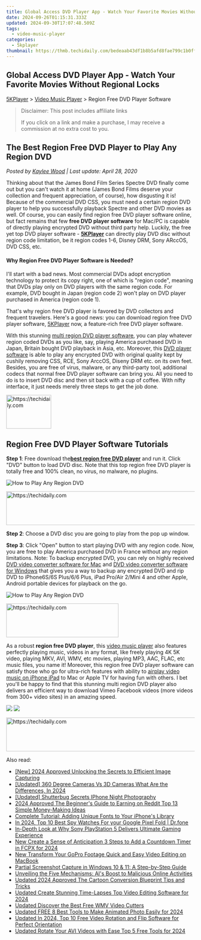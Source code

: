 ```yaml
---
title: Global Access DVD Player App - Watch Your Favorite Movies Without Regional Locks
date: 2024-09-26T01:15:31.333Z
updated: 2024-09-30T17:07:48.509Z
tags:
  - video-music-player
categories:
  - 5kplayer
thumbnail: https://thmb.techidaily.com/bedeaab43df1b8b5afd8fae799c1b0ff2cb5a9adc8ca952932303c5e2c53ba39.jpg
---
```


## Global Access DVD Player App - Watch Your Favorite Movies Without Regional Locks

[5KPlayer](https://tools.techidaily.com/5kplayer/products/) \> [Video Music Player](https://tools.techidaily.com/5kplayer/video-music-player/) \> Region Free DVD Player Software

>  Disclaimer: This post includes affiliate links
>
>  If you click on a link and make a purchase, I may receive a commission at no extra cost to you.
>

## The Best Region Free DVD Player to Play Any Region DVD

 _Posted by [Kaylee Wood](https://www.quora.com/profile/Amanda-Hu-21) | Last update: April 28, 2020_

Thinking about that the James Bond Film Series Spectre DVD finally come out but you can't watch it at home (James Bond Films deserve your collection and frequent appreciation, of course), how disgusting it is! Because of the commercial DVD CSS, you must need a certain region DVD player to help you successfully playback Spectre and other DVD movies as well. Of course, you can easily find region free DVD player software online, but fact remains that few **free DVD player software** for Mac/PC is capable of directly playing encrypted DVD without third party help. Luckily, the free yet top DVD player software - [**5KPlayer**](https://tools.techidaily.com/5kplayer/products/) can directly play DVD disc without region code limitation, be it region codes 1-6, Disney DRM, Sony ARccOS, DVD CSS, etc.

#### **Why Region Free DVD Player Software is Needed?**

I'll start with a bad news. Most commercial DVDs adopt encryption technology to protect its copy right, one of which is "region code", meaning that DVDs play only on DVD players with the same region code. For example, DVD bought in Japan (region code 2) won't play on DVD player purchased in America (region code 1).

That's why region free DVD player is favored by DVD collectors and frequent travelers. Here's a good news: you can download region free DVD player software, [5KPlayer](https://tools.techidaily.com/5kplayer/products/) now, a feature-rich free DVD player software. 

With this stunning [multi region DVD player software](https://tools.techidaily.com/5kplayer/video-music-player/), you can play whatever region coded DVDs as you like, say, playing America purchased DVD in Japan, Britain bought DVD playback in Asia, etc. Moreover, this [DVD player software](https://tools.techidaily.com/5kplayer/video-music-player/) is able to play any encrypted DVD with original quality kept by cushily removing CSS, RCE, Sony ArccOS, Diseny DRM etc. on its own feet. Besides, you are free of virus, malware, or any third-party tool, additional codecs that normal free DVD player software can bring you. All you need to do is to insert DVD disc and then sit back with a cup of coffee. With nifty interface, it just needs merely three steps to get the job done. 

<!-- affiliate ads begin -->
<a href="https://aligracehair.sjv.io/c/5597632/2135406/19272" target="_top" id="2135406">
  <img src="//a.impactradius-go.com/display-ad/19272-2135406" border="0" alt="https://techidaily.com" width="120" height="90"/>
</a>
<img height="0" width="0" src="https://aligracehair.sjv.io/i/5597632/2135406/19272" style="position:absolute;visibility:hidden;" border="0" />
<!-- affiliate ads end -->

## Region Free DVD Player Software Tutorials

**Step 1**: Free download the[**best region free DVD player**](https://tools.techidaily.com/5kplayer/video-music-player/) and run it. Click "DVD" button to load DVD disc. Note that this top region free DVD player is totally free and 100% clean, no virus, no malware, no plugins. 

![How to Play Any Region DVD](https://www.5kplayer.com/video-music-player/img/xrq-5kp-12005.png) 

<!-- affiliate ads begin -->
<a href="https://appsumo.8odi.net/c/5597632/2049390/7443" target="_top" id="2049390">
  <img src="//a.impactradius-go.com/display-ad/7443-2049390" border="0" alt="https://techidaily.com" width="728" height="90"/>
</a>
<img height="0" width="0" src="https://appsumo.8odi.net/i/5597632/2049390/7443" style="position:absolute;visibility:hidden;" border="0" />
<!-- affiliate ads end -->

**Step 2**: Choose a DVD disc you are going to play from the pop up window. 

**Step 3**: Click "Open" button to start playing DVD with any region code. Now, you are free to play America purchased DVD in France without any region limitations. Note: To backup encrypted DVD, you can rely on highly received [DVD video converter software for Mac](https://tools.techidaily.com/5kplayer/products/) and [DVD video converter software for Windows](https://tools.techidaily.com/5kplayer/products/) that gives you a way to backup any encrypted DVD and rip DVD to iPhone6S/6S Plus/6/6 Plus, iPad Pro/Air 2/Mini 4 and other Apple, Android portable devices for playback on the go. 

![How to Play Any Region DVD](https://www.5kplayer.com/video-music-player/img/xrq-5kp-12006.png) 

<!-- affiliate ads begin -->
<a href="https://homestyler.sjv.io/c/5597632/1943750/22993" target="_top" id="1943750">
  <img src="//a.impactradius-go.com/display-ad/22993-1943750" border="0" alt="https://techidaily.com" width="300" height="90"/>
</a>
<img height="0" width="0" src="https://homestyler.sjv.io/i/5597632/1943750/22993" style="position:absolute;visibility:hidden;" border="0" />
<!-- affiliate ads end -->

As a robust **region free DVD player**, this [video music player](https://tools.techidaily.com/5kplayer/video-music-player/) also features perfectly playing music, videos in any format, like freely playing 4K 5K video, playing MKV, AVI, WMV, etc movies, playing MP3, AAC, FLAC, etc music files, you name it! Moreover, this region free DVD player software can satisfy those who go for ultra-rich features with ability to [airplay video music on iPhone iPad](https://tools.techidaily.com/5kplayer/airplay/) to Mac or Apple TV for having fun with others. I bet you'll be happy to find that this stunning multi region DVD player also delivers an efficient way to download Vimeo Facebook videos (more videos from 300+ video sites) in an amazing speed. 

[![](https://www.5kplayer.com/video-music-player/../button/freedownwhitewin.png)](https://tools.techidaily.com/5kplayer/products/) [![](https://www.5kplayer.com/video-music-player/../button/freedownbackmac.png)](https://tools.techidaily.com/5kplayer/products/)

<!-- affiliate ads begin -->
<a href="https://appsumo.8odi.net/c/5597632/2068426/7443" target="_top" id="2068426">
  <img src="//a.impactradius-go.com/display-ad/7443-2068426" border="0" alt="https://techidaily.com" width="728" height="90"/>
</a>
<img height="0" width="0" src="https://appsumo.8odi.net/i/5597632/2068426/7443" style="position:absolute;visibility:hidden;" border="0" />
<!-- affiliate ads end -->

<ins class="adsbygoogle"
     style="display:block"
     data-ad-format="autorelaxed"
     data-ad-client="ca-pub-7571918770474297"
     data-ad-slot="1223367746"></ins>

<ins class="adsbygoogle"
     style="display:block"
     data-ad-client="ca-pub-7571918770474297"
     data-ad-slot="8358498916"
     data-ad-format="auto"
     data-full-width-responsive="true"></ins>

<span class="atpl-alsoreadstyle">Also read:</span>
<div><ul>
<li><a href="https://screen-recording.techidaily.com/new-2024-approved-unlocking-the-secrets-to-efficient-image-capturing/"><u>[New] 2024 Approved Unlocking the Secrets to Efficient Image Capturing</u></a></li>
<li><a href="https://fox-blue.techidaily.com/updated-360-degree-cameras-vs-3d-cameras-what-are-the-differences-in-2024/"><u>[Updated] 360 Degree Cameras Vs 3D Cameras What Are the Differences, In 2024</u></a></li>
<li><a href="https://extra-approaches.techidaily.com/updated-shutterbug-secrets-iphone-night-photography/"><u>[Updated] Shutterbug Secrets IPhone Night Photography</u></a></li>
<li><a href="https://some-approaches.techidaily.com/2024-approved-the-beginners-guide-to-earning-on-reddit-top-13-simple-money-making-ideas/"><u>2024 Approved The Beginner's Guide to Earning on Reddit Top 13 Simple Money-Making Ideas</u></a></li>
<li><a href="https://techtrends.techidaily.com/complete-tutorial-adding-unique-fonts-to-your-iphones-library/"><u>Complete Tutorial: Adding Unique Fonts to Your iPhone's Library</u></a></li>
<li><a href="https://android-location-track.techidaily.com/in-2024-top-10-best-spy-watches-for-your-google-pixel-fold-drfone-by-drfone-virtual-android/"><u>In 2024, Top 10 Best Spy Watches For your Google Pixel Fold | Dr.fone</u></a></li>
<li><a href="https://buynow-marvelous.techidaily.com/in-depth-look-at-why-sony-playstation-5-delivers-ultimate-gaming-experience/"><u>In-Depth Look at Why Sony PlayStation 5 Delivers Ultimate Gaming Experience</u></a></li>
<li><a href="https://video-ai-editor.techidaily.com/new-create-a-sense-of-anticipation-3-steps-to-add-a-countdown-timer-in-fcpx-for-2024/"><u>New Create a Sense of Anticipation 3 Steps to Add a Countdown Timer in FCPX for 2024</u></a></li>
<li><a href="https://video-ai-editor.techidaily.com/new-transform-your-gopro-footage-quick-and-easy-video-editing-on-macbook/"><u>New Transform Your GoPro Footage Quick and Easy Video Editing on MacBook</u></a></li>
<li><a href="https://tech-revival.techidaily.com/partial-screenshot-capture-in-windows-10-and-11-a-step-by-step-guide/"><u>Partial Screenshot Capture in Windows 10 & 11: A Step-by-Step Guide</u></a></li>
<li><a href="https://tech-savvy.techidaily.com/unveiling-the-five-mechanisms-ais-boost-to-malicious-online-activities/"><u>Unveiling the Five Mechanisms: AI's Boost to Malicious Online Activities</u></a></li>
<li><a href="https://video-ai-editor.techidaily.com/updated-2024-approved-the-cartoon-conversion-blueprint-tips-and-tricks/"><u>Updated 2024 Approved The Cartoon Conversion Blueprint Tips and Tricks</u></a></li>
<li><a href="https://video-ai-editor.techidaily.com/updated-create-stunning-time-lapses-top-video-editing-software-for-2024/"><u>Updated Create Stunning Time-Lapses Top Video Editing Software for 2024</u></a></li>
<li><a href="https://video-ai-editor.techidaily.com/updated-discover-the-best-free-wmv-video-cutters/"><u>Updated Discover the Best Free WMV Video Cutters</u></a></li>
<li><a href="https://video-ai-editor.techidaily.com/updated-free-8-best-tools-to-make-animated-photo-easily-for-2024/"><u>Updated FREE 8 Best Tools to Make Animated Photo Easily for 2024</u></a></li>
<li><a href="https://video-ai-editor.techidaily.com/updated-in-2024-top-10-free-video-rotation-and-flip-software-for-perfect-orientation/"><u>Updated In 2024, Top 10 Free Video Rotation and Flip Software for Perfect Orientation</u></a></li>
<li><a href="https://video-ai-editor.techidaily.com/updated-rotate-your-avi-videos-with-ease-top-5-free-tools-for-2024/"><u>Updated Rotate Your AVI Videos with Ease Top 5 Free Tools for 2024</u></a></li>
</ul></div>

